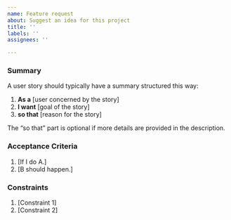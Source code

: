 ```yaml
---
name: Feature request
about: Suggest an idea for this project
title: ''
labels: ''
assignees: ''

---
```


### Summary

A user story should typically have a summary structured this way:

1. **As a** [user concerned by the story]
1. **I want** [goal of the story]
1. **so that** [reason for the story]

The “so that” part is optional if more details are provided in the description.

### Acceptance Criteria

1. [If I do A.]
1. [B should happen.]

### Constraints

1. [Constraint 1]
1. [Constraint 2]
